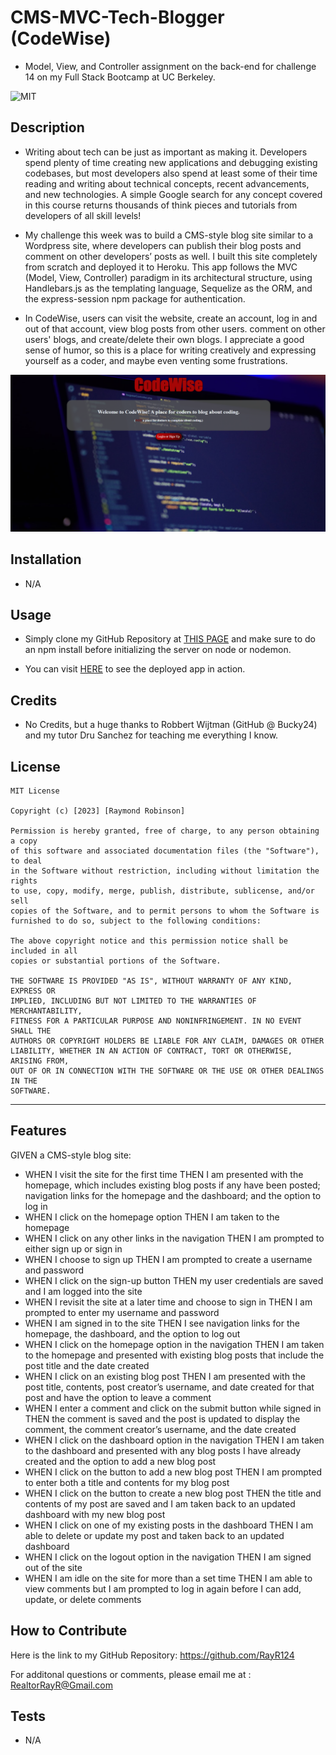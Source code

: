 # CMS-MVC-Tech-Blogger (CodeWise)
 - Model, View, and Controller assignment on the back-end for challenge 14 on my Full Stack Bootcamp at UC Berkeley.

![MIT](https://img.shields.io/bower/l/MI?label=License&style=plastic)


## Description

- Writing about tech can be just as important as making it. Developers spend plenty of time creating new applications and debugging existing codebases, but most developers also spend at least some of their time reading and writing about technical concepts, recent advancements, and new technologies. A simple Google search for any concept covered in this course returns thousands of think pieces and tutorials from developers of all skill levels!

- My challenge this week was to build a CMS-style blog site similar to a Wordpress site, where developers can publish their blog posts and comment on other developers’ posts as well. I built this site completely from scratch and deployed it to Heroku. This app follows the MVC (Model, View, Controller) paradigm in its architectural structure, using Handlebars.js as the templating language, Sequelize as the ORM, and the express-session npm package for authentication.

- In CodeWise, users can visit the website, create an account, log in and out of that account, view blog posts from other users. comment on other users' blogs, and create/delete their own blogs. I appreciate a good sense of humor, so this is a place for writing creatively and expressing yourself as a coder, and maybe even venting some frustrations.

![screenshot](./public/assets/homescreenshot.png)

## Installation

- N/A

## Usage

- Simply clone my GitHub Repository at [THIS PAGE](https://github.com/RayR124/CMS-MVC-Tech-Blogger) and make sure to do an npm install before initializing the server on node or nodemon.
 
- You can visit [HERE](https://codewise.herokuapp.com/) to see the deployed app in action.

## Credits

- No Credits, but a huge thanks to Robbert Wijtman (GitHub @ Bucky24) and my tutor Dru Sanchez for teaching me everything I know.

## License
```
MIT License

Copyright (c) [2023] [Raymond Robinson]

Permission is hereby granted, free of charge, to any person obtaining a copy
of this software and associated documentation files (the "Software"), to deal
in the Software without restriction, including without limitation the rights
to use, copy, modify, merge, publish, distribute, sublicense, and/or sell
copies of the Software, and to permit persons to whom the Software is
furnished to do so, subject to the following conditions:

The above copyright notice and this permission notice shall be included in all
copies or substantial portions of the Software.

THE SOFTWARE IS PROVIDED "AS IS", WITHOUT WARRANTY OF ANY KIND, EXPRESS OR
IMPLIED, INCLUDING BUT NOT LIMITED TO THE WARRANTIES OF MERCHANTABILITY,
FITNESS FOR A PARTICULAR PURPOSE AND NONINFRINGEMENT. IN NO EVENT SHALL THE
AUTHORS OR COPYRIGHT HOLDERS BE LIABLE FOR ANY CLAIM, DAMAGES OR OTHER
LIABILITY, WHETHER IN AN ACTION OF CONTRACT, TORT OR OTHERWISE, ARISING FROM,
OUT OF OR IN CONNECTION WITH THE SOFTWARE OR THE USE OR OTHER DEALINGS IN THE
SOFTWARE.
```
---

## Features

GIVEN a CMS-style blog site:
- WHEN I visit the site for the first time
THEN I am presented with the homepage, which includes existing blog posts if any have been posted; navigation links for the homepage and the dashboard; and the option to log in
- WHEN I click on the homepage option
THEN I am taken to the homepage
- WHEN I click on any other links in the navigation
THEN I am prompted to either sign up or sign in
- WHEN I choose to sign up
THEN I am prompted to create a username and password
- WHEN I click on the sign-up button
THEN my user credentials are saved and I am logged into the site
- WHEN I revisit the site at a later time and choose to sign in
THEN I am prompted to enter my username and password
- WHEN I am signed in to the site
THEN I see navigation links for the homepage, the dashboard, and the option to log out
- WHEN I click on the homepage option in the navigation
THEN I am taken to the homepage and presented with existing blog posts that include the post title and the date created
- WHEN I click on an existing blog post
THEN I am presented with the post title, contents, post creator’s username, and date created for that post and have the option to leave a comment
- WHEN I enter a comment and click on the submit button while signed in
THEN the comment is saved and the post is updated to display the comment, the comment creator’s username, and the date created
- WHEN I click on the dashboard option in the navigation
THEN I am taken to the dashboard and presented with any blog posts I have already created and the option to add a new blog post
- WHEN I click on the button to add a new blog post
THEN I am prompted to enter both a title and contents for my blog post
- WHEN I click on the button to create a new blog post
THEN the title and contents of my post are saved and I am taken back to an updated dashboard with my new blog post
- WHEN I click on one of my existing posts in the dashboard
THEN I am able to delete or update my post and taken back to an updated dashboard
- WHEN I click on the logout option in the navigation
THEN I am signed out of the site
- WHEN I am idle on the site for more than a set time
THEN I am able to view comments but I am prompted to log in again before I can add, update, or delete comments

## How to Contribute

Here is the link to my GitHub Repository: https://github.com/RayR124

For additonal questions or comments, please email me at : RealtorRayR@Gmail.com

## Tests

- N/A
